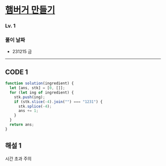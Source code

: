 # [햄버거 만들기](https://school.programmers.co.kr/learn/courses/30/lessons/133502)

### Lv. 1

### 풀이 날짜

- 231215 금

---

## CODE 1

```javascript
function solution(ingredient) {
  let [ans, stk] = [0, []];
  for (let ing of ingredient) {
    stk.push(ing);
    if (stk.slice(-4).join("") === "1231") {
      stk.splice(-4);
      ans += 1;
    }
  }
  return ans;
}
```

## 해설 1

시간 초과 주의
